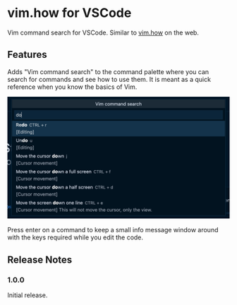 # vim.how for VSCode

Vim command search for VSCode. Similar to [vim.how](https://vim.how) on the web.

## Features

Adds "Vim command search" to the command palette where you can search for commands and see how to use them. It is meant as a quick reference when you know the basics of Vim.

![option in the command palette](media/screenshot.png)

Press enter on a command to keep a small info message window around with the keys required while you edit the code.

## Release Notes

### 1.0.0

Initial release.
